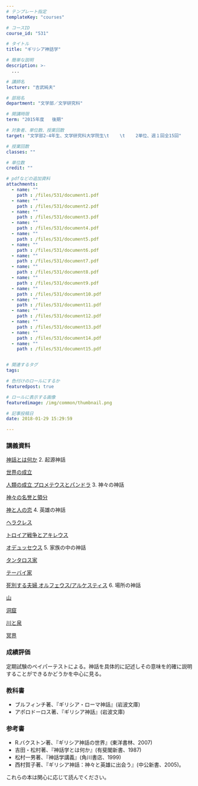 ```yaml
---
# テンプレート指定
templateKey: "courses"

# コースID
course_id: "531"

# タイトル
title: "ギリシア神話学"

# 簡単な説明
description: >-
  ...

# 講師名
lecturer: "吉武純夫"

# 部局名
department: "文学部／文学研究科"

# 開講時限
term: "2015年度	後期"

# 対象者、単位数、授業回数
target: "文学部2-4年生、文学研究科大学院生\t    \t    2単位、週１回全15回"

# 授業回数
classes: ""

# 単位数
credit: ""

# pdfなどの追加資料
attachments: 
  - name: "" 
    path : /files/531/document1.pdf
  - name: "" 
    path : /files/531/document2.pdf
  - name: "" 
    path : /files/531/document3.pdf
  - name: "" 
    path : /files/531/document4.pdf
  - name: "" 
    path : /files/531/document5.pdf
  - name: "" 
    path : /files/531/document6.pdf
  - name: "" 
    path : /files/531/document7.pdf
  - name: "" 
    path : /files/531/document8.pdf
  - name: "" 
    path : /files/531/document9.pdf
  - name: "" 
    path : /files/531/document10.pdf
  - name: "" 
    path : /files/531/document11.pdf
  - name: "" 
    path : /files/531/document12.pdf
  - name: "" 
    path : /files/531/document13.pdf
  - name: "" 
    path : /files/531/document14.pdf
  - name: "" 
    path : /files/531/document15.pdf


# 関連するタグ
tags:

# 色付けのロールにするか
featuredpost: true

# ロールに表示する画像
featuredimage: /img/common/thumbnail.png

# 記事投稿日
date: 2018-01-29 15:29:59

---
```






### 講義資料


[神話とは何か](/files/531/document1.pdf) 
  2. 起源神話 

[世界の成立](/files/531/document2.pdf) 

[人類の成立 プロメテウスとパンドラ](/files/531/document3.pdf) 
  3. 神々の神話 

[神々の名誉と領分](/files/531/document4.pdf) 

[神と人の恋](/files/531/document5.pdf) 
  4. 英雄の神話 

[ヘラクレス](/files/531/document6.pdf) 

[トロイア戦争とアキレウス](/files/531/document7.pdf) 

[オデュッセウス](/files/531/document8.pdf) 
  5. 家族の中の神話 

[タンタロス家](/files/531/document9.pdf) 

[テーバイ家](/files/531/document10.pdf) 

[死別する夫婦 オルフェウス/アルケスティス](/files/531/document11.pdf) 
  6. 場所の神話 

[山](/files/531/document12.pdf) 

[洞窟](/files/531/document13.pdf) 

[川と泉](/files/531/document14.pdf) 

[冥界](/files/531/document15.pdf) 

### 成績評価

定期試験のペイパーテストによる。神話を具体的に記述しその意味を的確に説明することができるかどうかを中心に見る。
### 教科書

  * ブルフィンチ著、『ギリシア・ローマ神話』(岩波文庫)
  * アポロドーロス著、『ギリシア神話』(岩波文庫)

### 参考書

  * R.バクストン著、『ギリシア神話の世界』(東洋書林、2007)
  * 吉田・松村著、『神話学とは何か』(有斐閣新書、1987)
  * 松村一男著、『神話学講義』(角川書店、1999)
  * 西村賀子著、『ギリシア神話：神々と英雄に出会う』(中公新書、2005)。

これらの本は関心に応じて読んでください。